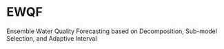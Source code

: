 # EWQF
Ensemble Water Quality Forecasting based on Decomposition, Sub-model Selection, and Adaptive Interval
